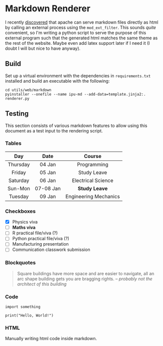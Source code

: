 # Markdown Renderer

I recently [discovered](https://caolan.uk/notes/2022-05-13_serving_markdown_direct_from_apache.cm) that apache can serve
markdown files directly as html by calling an external process using the `mod_ext_filter`. This sounds *quite*
convenient, so I'm writing a python script to serve the purpose of this external program such that the generated html
matches the same theme as the rest of the website. Maybe even add latex support later if I need it (I doubt I will but
nice to have anyway).

## Build

Set up a virtual environment with the dependencies in `requirements.txt` installed and build an executable with the
following:

```{bash}
cd utils/web/markdown
pyinstaller --onefile --name ipu-md --add-data=template.jinja2:. renderer.py
```

## Testing

This section consists of various markdown features to allow using this document as a test input to the rendering script.

### Tables

|   Day    |   Date    |        Course         |
|:--------:|:---------:|:---------------------:|
| Thursday |  04 Jan   |      Programming      |
|  Friday  |  05 Jan   |      Study Leave      | 
| Saturday |  06 Jan   |  Electrical Science   | 
| Sun-Mon  | 07-08 Jan |    **Study Leave**    | 
| Tuesday  |  09 Jan   | Engineering Mechanics |

### Checkboxes

- [x] Physics viva
- [ ] **Maths viva**
- [ ] R practical file/viva (?)
- [ ] Python practical file/viva (?)
- [ ] Manufacturing presentation
- [ ] Communication classwork submission

### Blockquotes

> Square buildings have more space and are easier to navigate, all an arc shape building gets you are bragging rights.
> *&ndash; probably not the architect of this building*

### Code

```{python}
import something

print("Hello, World!")
```

### HTML

<p>Manually writing html code inside markdown.</p>